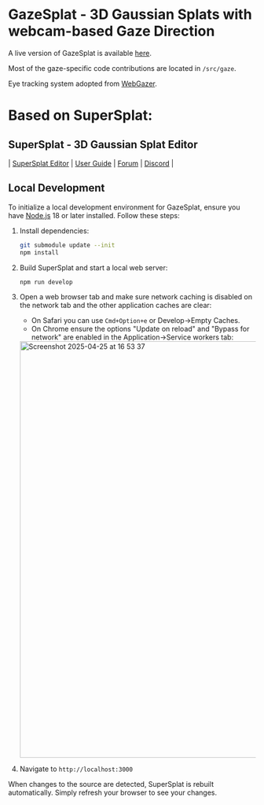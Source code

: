 # GazeSplat - 3D Gaussian Splats with webcam-based Gaze Direction

A live version of GazeSplat is available [here](https://gazesplat.netlify.app/).

Most of the gaze-specific code contributions are located in `/src/gaze`.

Eye tracking system adopted from [WebGazer](https://github.com/brownhci/WebGazer).
# Based on SuperSplat:

## SuperSplat - 3D Gaussian Splat Editor

| [SuperSplat Editor](https://superspl.at/editor) | [User Guide](https://github.com/playcanvas/supersplat/wiki) | [Forum](https://forum.playcanvas.com/) | [Discord](https://discord.gg/RSaMRzg) |

## Local Development

To initialize a local development environment for GazeSplat, ensure you have [Node.js](https://nodejs.org/) 18 or later installed. Follow these steps:

1. Install dependencies:

   ```sh
   git submodule update --init
   npm install
   ```

2. Build SuperSplat and start a local web server:

   ```sh
   npm run develop
   ```

3. Open a web browser tab and make sure network caching is disabled on the network tab and the other application caches are clear:

   - On Safari you can use `Cmd+Option+e` or Develop->Empty Caches.
   - On Chrome ensure the options "Update on reload" and "Bypass for network" are enabled in the Application->Service workers tab:

   <img width="846" alt="Screenshot 2025-04-25 at 16 53 37" src="https://github.com/user-attachments/assets/888bac6c-25c1-4813-b5b6-4beecf437ac9" />

4. Navigate to `http://localhost:3000`

When changes to the source are detected, SuperSplat is rebuilt automatically. Simply refresh your browser to see your changes.

